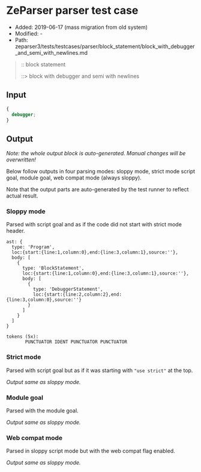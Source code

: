 # ZeParser parser test case

- Added: 2019-06-17 (mass migration from old system)
- Modified: -
- Path: zeparser3/tests/testcases/parser/block_statement/block_with_debugger_and_semi_with_newlines.md

> :: block statement
>
> ::> block with debugger and semi with newlines

## Input

`````js
{
  debugger;
}
`````

## Output

_Note: the whole output block is auto-generated. Manual changes will be overwritten!_

Below follow outputs in four parsing modes: sloppy mode, strict mode script goal, module goal, web compat mode (always sloppy).

Note that the output parts are auto-generated by the test runner to reflect actual result.

### Sloppy mode

Parsed with script goal and as if the code did not start with strict mode header.

`````
ast: {
  type: 'Program',
  loc:{start:{line:1,column:0},end:{line:3,column:1},source:''},
  body: [
    {
      type: 'BlockStatement',
      loc:{start:{line:1,column:0},end:{line:3,column:1},source:''},
      body: [
        {
          type: 'DebuggerStatement',
          loc:{start:{line:2,column:2},end:{line:3,column:0},source:''}
        }
      ]
    }
  ]
}

tokens (5x):
       PUNCTUATOR IDENT PUNCTUATOR PUNCTUATOR
`````

### Strict mode

Parsed with script goal but as if it was starting with `"use strict"` at the top.

_Output same as sloppy mode._

### Module goal

Parsed with the module goal.

_Output same as sloppy mode._

### Web compat mode

Parsed in sloppy script mode but with the web compat flag enabled.

_Output same as sloppy mode._

